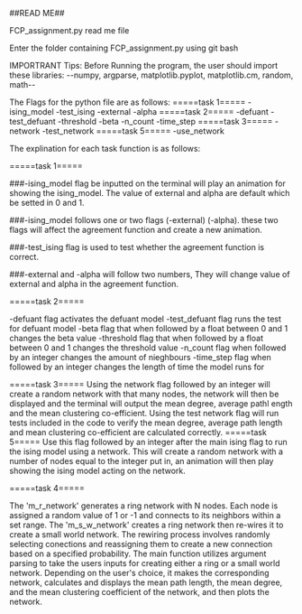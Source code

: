 ##READ ME##

FCP_assignment.py read me file

Enter the folder containing FCP_assignment.py using git bash

IMPORTRANT Tips: Before Running the program, the user should import these libraries:
--numpy, argparse, matplotlib.pyplot, matplotlib.cm, random, math--

The Flags for the python file are as follows:
=====task 1=====
-ising_model
-test_ising
-external
-alpha
=====task 2=====
-defuant
-test_defuant
-threshold
-beta
-n_count
-time_step
=====task 3=====
-network
-test_network
=====task 5=====
-use_network

The explination for each task function is as follows:

=====task 1=====

###-ising_model flag be inputted on the terminal will play an animation for showing the ising_model. The value of external and alpha are default which be setted in 0 and 1.

###-ising_model  follows one or two flags (-external) (-alpha). these two flags will affect the agreement function and create a new animation.

###-test_ising flag is used to test whether the agreement function is correct.    

###-external and -alpha will follow two numbers, They will change value of external and alpha in the agreement function.


=====task 2=====

-defuant flag activates the defuant model
-test_defuant flag runs the test for defuant model
-beta flag that when followed by a float between 0 and 1 changes the beta value
-threshold flag that when followed by a float between 0 and 1 changes the threshold value
-n_count flag when followed by an integer changes the amount of nieghbours
-time_step flag when followed by an integer changes the length of time the model runs for

=====task 3=====
Using the network flag followed by an integer will create a random network with that many nodes, the network will then be displayed and the terminal will output the mean degree, average pathl ength and the mean clustering co-efficient.
Using the test network flag will run tests included in the code to verify the mean degree, average path length and mean clustering co-efficient are calculated correctly.
=====task 5=====
Use this flag followed by an integer after the main ising flag to run the ising model using a network. This will create a random network with a number of nodes equal to the integer put in, an animation will then play showing the ising model acting on the network. 

=====task 4=====

The 'm_r_network' generates a ring network with N nodes. Each node is assigned a random value of 1 or -1 and connects to its neighbors within a set range.  The 'm_s_w_network' creates a ring network  then re-wires it to create a small world network. The rewiring process involves randomly selecting conections and reassigning them to create a new connection based on a specified probability. The main function utilizes argument parsing to take the users inputs for creating either a ring or a small world network. Depending on the user's choice, it makes the corresponding network, calculates and displays the mean path length, the mean degree, and the mean clustering coefficient of the network, and then plots the network.
